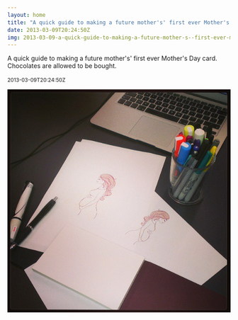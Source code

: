 ```yaml
---
layout: home
title: "A quick guide to making a future mother's' first ever Mother's Day card. Chocolates are allowed to be bought."
date: 2013-03-09T20:24:50Z
img: 2013-03-09-a-quick-guide-to-making-a-future-mother-s--first-ever-mother-s-day-card--chocolates-are-allowed-to-be-bought-.jpg
---
```


A quick guide to making a future mother's' first ever Mother's Day card. Chocolates are allowed to be bought.

<small>2013-03-09T20:24:50Z</small>

![A quick guide to making a future mother's' first ever Mother's Day card. Chocolates are allowed to be bought.](2013-03-09-a-quick-guide-to-making-a-future-mother-s--first-ever-mother-s-day-card--chocolates-are-allowed-to-be-bought-.jpg)
